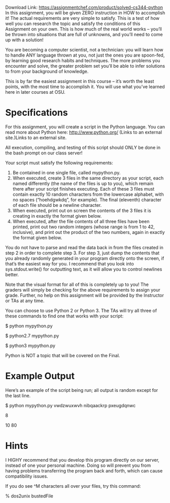 Download Link: https://assignmentchef.com/product/solved-cs344-python
<br>
In this assignment, you will be given ZERO instruction in HOW to accomplish it! The actual requirements are very simple to satisfy. This is a test of how well you can research the topic and satisfy the conditions of this Assignment on your own. This is how much of the real world works – you’ll be thrown into situations that are full of unknowns, and you’ll need to come up with a solution!

You are becoming a computer scientist, not a technician: you will learn how to handle ANY language thrown at you, not just the ones you are spoon-fed, by learning good research habits and techniques. The more problems you encounter and solve, the greater problem set you’ll be able to infer solutions to from your background of knowledge.

This is by far the easiest assignment in this course – it’s worth the least points, with the most time to accomplish it. You will use what you’ve learned here in later courses at OSU.

<h1>Specifications</h1>

For this assignment, you will create a script in the Python language. You can read more about Python here: <a href="https://www.python.org/">http://www.python.org/ (Links to an external site.)Links to an external site.</a>

All execution, compiling, and testing of this script should ONLY be done in the bash prompt on our class server!

Your script must satisfy the following requirements:

<ol>

 <li>Be contained in one single file, called mypython.py.</li>

 <li>When executed, create 3 files in the same directory as your script, each named differently (the name of the files is up to you), which remain there after your script finishes executing. Each of these 3 files must contain exactly 10 random characters from the lowercase alphabet, with no spaces (“hoehdgwkdq”, for example). The final (eleventh) character of each file should be a newline character.</li>

 <li>When executed, print out on screen the contents of the 3 files it is creating in exactly the format given below.</li>

 <li>When executed, after the file contents of all three files have been printed, print out two random integers (whose range is from 1 to 42, inclusive), and print out the product of the two numbers, again in exactly the format given below.</li>

</ol>

You do not have to parse and read the data back in from the files created in step 2 in order to complete step 3. For step 3, just dump the contents that you already randomly generated in your program directly onto the screen, if that’s the easiest way for you. I recommend that you look into sys.stdout.write() for outputting text, as it will allow you to control newlines better.

Note that the visual format for all of this is completely up to you! The graders will simply be checking for the above requirements to assign your grade. Further, no help on this assignment will be provided by the Instructor or TAs at any time.

You can choose to use Python 2 or Python 3. The TAs will try all three of these commands to find one that works with your script:

$ python mypython.py

$ python2.7 mypython.py

$ python3 mypython.py

Python is NOT a topic that will be covered on the Final.

<h1>Example Output</h1>

Here’s an example of the script being run; all output is random except for the last line.

$ python mypython.py vwdzwuxwvh nibqaackrp pxeugdqnwc

8

10 80

<h1>Hints</h1>

I HIGHY recommend that you develop this program directly on our server, instead of one your personal machine. Doing so will prevent you from having problems transferring the program back and forth, which can cause compatibility issues.

If you do see ^M characters all over your files, try this command:

% dos2unix bustedFile


